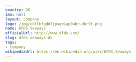 ```yaml
---
country: DK
imo: null
layout: company
logo: /img/ckltbfqdd7jpsgwiap0wbrudbr9t.png
name: DFDS Seaways
officialUrl: http://www.dfds.com/
slug: dfds-seaways-dk
tags:
- company
wikipediaUrl: https://en.wikipedia.org/wiki/DFDS_Seaways
---
```

